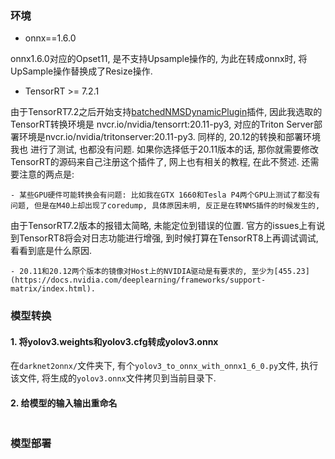 ### 环境
- onnx==1.6.0

onnx1.6.0对应的Opset11, 是不支持Upsample操作的, 为此在转成onnx时, 将UpSample操作替换成了Resize操作.

- TensorRT >= 7.2.1

由于TensorRT7.2之后开始支持[batchedNMSDynamicPlugin](https://github.com/NVIDIA/TensorRT/tree/master/plugin)插件, 因此我选取的TensorRT转换环境是
nvcr.io/nvidia/tensorrt:20.11-py3, 对应的Triton Server部署环境是nvcr.io/nvidia/tritonserver:20.11-py3. 同样的, 20.12的转换和部署环境我也
进行了测试, 也都没有问题. 如果你选择低于20.11版本的话, 那你就需要修改TensorRT的源码来自己注册这个插件了, 网上也有相关的教程, 在此不赘述. 还需要注意的两点是:

    - 某些GPU硬件可能转换会有问题: 比如我在GTX 1660和Tesla P4两个GPU上测试了都没有问题, 但是在M40上却出现了coredump, 具体原因未明, 反正是在转NMS插件的时候发生的,
由于TensorRT7.2版本的报错太简略, 未能定位到错误的位置. 官方的issues上有说到TensorRT8将会对日志功能进行增强, 到时候打算在TensorRT8上再调试调试, 看看到底是什么原因.

    - 20.11和20.12两个版本的镜像对Host上的NVIDIA驱动是有要求的, 至少为[455.23](https://docs.nvidia.com/deeplearning/frameworks/support-matrix/index.html).

### 模型转换

#### 1. 将yolov3.weights和yolov3.cfg转成yolov3.onnx

在`darknet2onnx/`文件夹下, 有个`yolov3_to_onnx_with_onnx1_6_0.py`文件, 执行该文件, 将生成的`yolov3.onnx`文件拷贝到当前目录下.

#### 2. 给模型的输入输出重命名

```
```

### 模型部署


